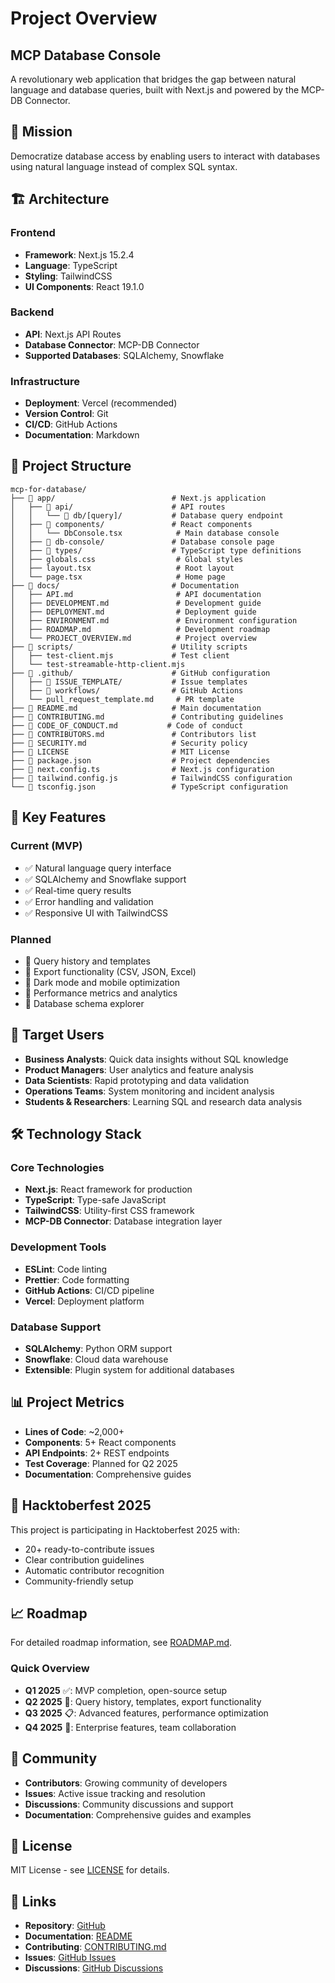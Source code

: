 # Project Overview

## MCP Database Console

A revolutionary web application that bridges the gap between natural language and database queries, built with Next.js and powered by the MCP-DB Connector.

## 🎯 Mission

Democratize database access by enabling users to interact with databases using natural language instead of complex SQL syntax.

## 🏗️ Architecture

### Frontend

- **Framework**: Next.js 15.2.4
- **Language**: TypeScript
- **Styling**: TailwindCSS
- **UI Components**: React 19.1.0

### Backend

- **API**: Next.js API Routes
- **Database Connector**: MCP-DB Connector
- **Supported Databases**: SQLAlchemy, Snowflake

### Infrastructure

- **Deployment**: Vercel (recommended)
- **Version Control**: Git
- **CI/CD**: GitHub Actions
- **Documentation**: Markdown

## 📁 Project Structure

```
mcp-for-database/
├── 📁 app/                          # Next.js application
│   ├── 📁 api/                      # API routes
│   │   └── 📁 db/[query]/           # Database query endpoint
│   ├── 📁 components/               # React components
│   │   └── DbConsole.tsx            # Main database console
│   ├── 📁 db-console/               # Database console page
│   ├── 📁 types/                    # TypeScript type definitions
│   ├── globals.css                  # Global styles
│   ├── layout.tsx                   # Root layout
│   └── page.tsx                     # Home page
├── 📁 docs/                         # Documentation
│   ├── API.md                       # API documentation
│   ├── DEVELOPMENT.md               # Development guide
│   ├── DEPLOYMENT.md                # Deployment guide
│   ├── ENVIRONMENT.md               # Environment configuration
│   ├── ROADMAP.md                   # Development roadmap
│   └── PROJECT_OVERVIEW.md          # Project overview
├── 📁 scripts/                      # Utility scripts
│   ├── test-client.mjs             # Test client
│   └── test-streamable-http-client.mjs
├── 📁 .github/                      # GitHub configuration
│   ├── 📁 ISSUE_TEMPLATE/           # Issue templates
│   ├── 📁 workflows/                # GitHub Actions
│   └── pull_request_template.md     # PR template
├── 📄 README.md                     # Main documentation
├── 📄 CONTRIBUTING.md               # Contributing guidelines
├── 📄 CODE_OF_CONDUCT.md           # Code of conduct
├── 📄 CONTRIBUTORS.md               # Contributors list
├── 📄 SECURITY.md                   # Security policy
├── 📄 LICENSE                       # MIT License
├── 📄 package.json                  # Project dependencies
├── 📄 next.config.ts                # Next.js configuration
├── 📄 tailwind.config.js            # TailwindCSS configuration
└── 📄 tsconfig.json                 # TypeScript configuration
```

## 🚀 Key Features

### Current (MVP)

- ✅ Natural language query interface
- ✅ SQLAlchemy and Snowflake support
- ✅ Real-time query results
- ✅ Error handling and validation
- ✅ Responsive UI with TailwindCSS

### Planned

- 🔄 Query history and templates
- 🔄 Export functionality (CSV, JSON, Excel)
- 🔄 Dark mode and mobile optimization
- 🔄 Performance metrics and analytics
- 🔄 Database schema explorer

## 🎯 Target Users

- **Business Analysts**: Quick data insights without SQL knowledge
- **Product Managers**: User analytics and feature analysis
- **Data Scientists**: Rapid prototyping and data validation
- **Operations Teams**: System monitoring and incident analysis
- **Students & Researchers**: Learning SQL and research data analysis

## 🛠️ Technology Stack

### Core Technologies

- **Next.js**: React framework for production
- **TypeScript**: Type-safe JavaScript
- **TailwindCSS**: Utility-first CSS framework
- **MCP-DB Connector**: Database integration layer

### Development Tools

- **ESLint**: Code linting
- **Prettier**: Code formatting
- **GitHub Actions**: CI/CD pipeline
- **Vercel**: Deployment platform

### Database Support

- **SQLAlchemy**: Python ORM support
- **Snowflake**: Cloud data warehouse
- **Extensible**: Plugin system for additional databases

## 📊 Project Metrics

- **Lines of Code**: ~2,000+
- **Components**: 5+ React components
- **API Endpoints**: 2+ REST endpoints
- **Test Coverage**: Planned for Q2 2025
- **Documentation**: Comprehensive guides

## 🎉 Hacktoberfest 2025

This project is participating in Hacktoberfest 2025 with:

- 20+ ready-to-contribute issues
- Clear contribution guidelines
- Automatic contributor recognition
- Community-friendly setup

## 📈 Roadmap

For detailed roadmap information, see [ROADMAP.md](ROADMAP.md).

### Quick Overview

- **Q1 2025** ✅: MVP completion, open-source setup
- **Q2 2025** 🚧: Query history, templates, export functionality
- **Q3 2025** 📋: Advanced features, performance optimization
- **Q4 2025** 🎯: Enterprise features, team collaboration

## 🤝 Community

- **Contributors**: Growing community of developers
- **Issues**: Active issue tracking and resolution
- **Discussions**: Community discussions and support
- **Documentation**: Comprehensive guides and examples

## 📄 License

MIT License - see [LICENSE](LICENSE) for details.

## 🔗 Links

- **Repository**: [GitHub](https://github.com/Limeload/mcp-for-database)
- **Documentation**: [README](README.md)
- **Contributing**: [CONTRIBUTING.md](CONTRIBUTING.md)
- **Issues**: [GitHub Issues](https://github.com/Limeload/mcp-for-database/issues)
- **Discussions**: [GitHub Discussions](https://github.com/Limeload/mcp-for-database/discussions)
